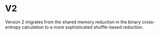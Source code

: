 # V2
Version 2 migrates from the shared memory reduction in the binary cross-entropy calculation to a more sophisticated shuffle-based reduction.

